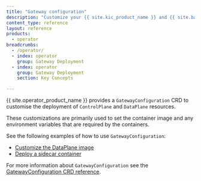 ```yaml
---
title: "Gateway configuration"
description: "Customize your {{ site.kic_product_name }} and {{ site.base_gateway }} deployments when using the Gateway resource"
content_type: reference
layout: reference
products:
  - operator
breadcrumbs:
  - /operator/
  - index: operator
    group: Gateway Deployment
  - index: operator
    group: Gateway Deployment
    section: Key Concepts

---
```


{{ site.operator_product_name }} provides a `GatewayConfiguration` CRD to customise the deployment of `ControlPlane` and `DataPlane` resources.

These customizations are primarily used to set the container image and any environment variables that are required by the containers.

See the following examples of how to use `GatewayConfiguration`:

- [Customize the DataPlane image](/operator/dataplanes/how-to/set-dataplane-image/)
- [Deploy a sidecar container](/operator/dataplanes/how-to/deploy-sidecars/)

For more information about `GatewayConfiguration` see the [GatewayConfiguration CRD reference](/operator/reference/custom-resources/).
